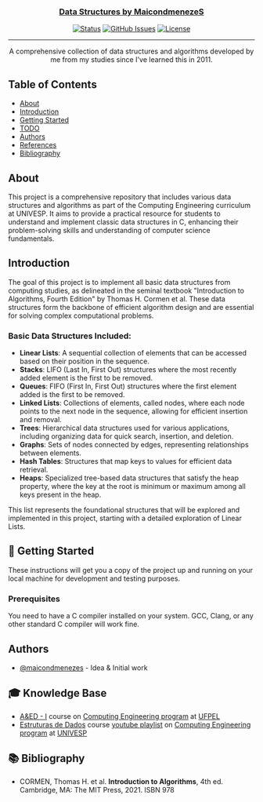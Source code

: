 <p align="center">
  <a href="" rel="noopener">
 
</p>

<h3 align="center">Data Structures by MaicondmenezeS</h3>

<div align="center">

[![Status](https://img.shields.io/badge/status-active-success.svg)]()
[![GitHub Issues](https://img.shields.io/github/issues/maicondmenezes/data_structures.svg)](https://github.com/maicondmenezes/data_structures/issues)
[![License](https://img.shields.io/badge/license-MIT-blue.svg)](https://github.com/maicondmenezes/data_structures/blob/main/LICENSE)

</div>

---

<p align="center"> 
    A comprehensive collection of data structures and algorithms developed by me from my studies since I've learned this in 2011.
</p>

## Table of Contents

- [About](#about)
- [Introduction](#introduction)
- [Getting Started](#getting_started)
- [TODO](TODO.md)
- [Authors](#authors)
- [References](#references)
- [Bibliography](#bibliography)

## About <a name = "about"></a>

This project is a comprehensive repository that includes various data structures and algorithms as part of the Computing Engineering curriculum at UNIVESP. It aims to provide a practical resource for students to understand and implement classic data structures in C, enhancing their problem-solving skills and understanding of computer science fundamentals.

## Introduction <a name = "introduction"></a>

The goal of this project is to implement all basic data structures from computing studies, as delineated in the seminal textbook "Introduction to Algorithms, Fourth Edition" by Thomas H. Cormen et al. These data structures form the backbone of efficient algorithm design and are essential for solving complex computational problems.

### Basic Data Structures Included:

- **Linear Lists**: A sequential collection of elements that can be accessed based on their position in the sequence.
- **Stacks**: LIFO (Last In, First Out) structures where the most recently added element is the first to be removed.
- **Queues**: FIFO (First In, First Out) structures where the first element added is the first to be removed.
- **Linked Lists**: Collections of elements, called nodes, where each node points to the next node in the sequence, allowing for efficient insertion and removal.
- **Trees**: Hierarchical data structures used for various applications, including organizing data for quick search, insertion, and deletion.
- **Graphs**: Sets of nodes connected by edges, representing relationships between elements.
- **Hash Tables**: Structures that map keys to values for efficient data retrieval.
- **Heaps**: Specialized tree-based data structures that satisfy the heap property, where the key at the root is minimum or maximum among all keys present in the heap.

This list represents the foundational structures that will be explored and implemented in this project, starting with a detailed exploration of Linear Lists.

## 🏁 Getting Started <a name = "getting_started"></a>

These instructions will get you a copy of the project up and running on your local machine for development and testing purposes.

### Prerequisites

You need to have a C compiler installed on your system. GCC, Clang, or any other standard C compiler will work fine.

## Authors <a name = "authors"></a>

- [@maicondmenezes](https://github.com/maicondmenezes) - Idea & Initial work

## 🎓 Knowledge Base <a name = "references"></a>

- [A&ED - I](https://institucional.ufpel.edu.br/es/disciplinas/cod/22000297) course on [Computing Engineering program](https://institucional.ufpel.edu.br/es/cursos/cod/3910) at [UFPEL](https://portal.ufpel.edu.br/)
- [Estruturas de Dados](https://univesp.br/sites/527174b7b24a527adc000002/assets/5776d9de9caf4de3d7000a71/Estruturas_de_Dados.pdf) course [youtube playlist](https://www.youtube.com/playlist?list=PLxI8Can9yAHf8k8LrUePyj0y3lLpigGcl) on [Computing Engineering program](https://univesp.br/cursos/engenharia-de-computacao) at [UNIVESP](https://univesp.br/)

## 📚 Bibliography <a name = "bibliography"></a>

- CORMEN, Thomas H. et al. **Introduction to Algorithms**, 4th ed. Cambridge, MA: The MIT Press, 2021. ISBN 978
